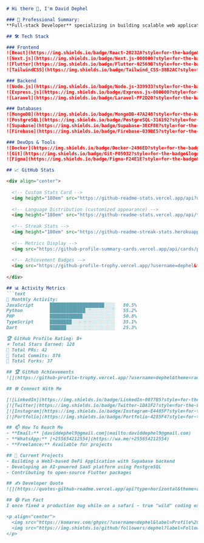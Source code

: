 ```markdown
# Hi there 👋, I'm David Dephel

### 💫 Professional Summary:
**Full-stack Developer** specializing in building scalable web applications, mobile apps, and responsive websites. Expert in MERN Stack, Laravel, and Flutter with a focus on clean code architecture and optimal user experiences.

## 🛠️ Tech Stack

### Frontend
![React](https://img.shields.io/badge/React-20232A?style=for-the-badge&logo=react&logoColor=61DAFB)
![Next.js](https://img.shields.io/badge/Next.js-000000?style=for-the-badge&logo=nextdotjs&logoColor=white)
![Flutter](https://img.shields.io/badge/Flutter-02569B?style=for-the-badge&logo=flutter&logoColor=white)
![TailwindCSS](https://img.shields.io/badge/Tailwind_CSS-38B2AC?style=for-the-badge&logo=tailwind-css&logoColor=white)

### Backend
![Node.js](https://img.shields.io/badge/Node.js-339933?style=for-the-badge&logo=nodedotjs&logoColor=white)
![Express.js](https://img.shields.io/badge/Express.js-000000?style=for-the-badge&logo=express&logoColor=white)
![Laravel](https://img.shields.io/badge/Laravel-FF2D20?style=for-the-badge&logo=laravel&logoColor=white)

### Databases
![MongoDB](https://img.shields.io/badge/MongoDB-47A248?style=for-the-badge&logo=mongodb&logoColor=white)
![PostgreSQL](https://img.shields.io/badge/PostgreSQL-316192?style=for-the-badge&logo=postgresql&logoColor=white)
![Supabase](https://img.shields.io/badge/Supabase-3ECF8E?style=for-the-badge&logo=supabase&logoColor=white)
![Firebase](https://img.shields.io/badge/Firebase-039BE5?style=for-the-badge&logo=Firebase&logoColor=white)

### DevOps & Tools
![Docker](https://img.shields.io/badge/Docker-2496ED?style=for-the-badge&logo=docker&logoColor=white)
![Git](https://img.shields.io/badge/Git-F05032?style=for-the-badge&logo=git&logoColor=white)
![Figma](https://img.shields.io/badge/Figma-F24E1E?style=for-the-badge&logo=figma&logoColor=white)

## 📈 GitHub Stats

<div align="center">
  
  <!-- Custom Stats Card -->
  <img height="180em" src="https://github-readme-stats.vercel.app/api?username=dephel&show_icons=true&theme=radical&include_all_commits=true&count_private=true&hide=issues&line_height=24&custom_title=My%20GitHub%20Stats&card_width=400"/>
  
  <!-- Language Distribution (customized appearance) -->
  <img height="180em" src="https://github-readme-stats.vercel.app/api/top-langs/?username=dephel&layout=compact&theme=radical&hide=html,css,scss&langs_count=6&card_width=400&size_weight=0.5&count_weight=0.5&exclude_repo=dephel.github.io"/>
  
  <!-- Streak Stats -->
  <img height="180em" src="https://github-readme-streak-stats.herokuapp.com/?user=dephel&theme=radical&hide_border=true"/>
  
  <!-- Metrics Display -->
  <img src="https://github-profile-summary-cards.vercel.app/api/cards/profile-details?username=dephel&theme=radical" height="180em"/>
  
  <!-- Achievement Badges -->
  <img src="https://github-profile-trophy.vercel.app/?username=dephel&theme=radical&no-frame=true&margin-w=15&column=7&rank=SSS,SS,S,AAA,AA,A,B,C" height="180em"/>
  
</div>

## 📊 Activity Metrics
```text
📅 Monthly Activity:
JavaScript      ████████████████████░░░░   80.5%
Python          █████████████░░░░░░░░░░░   55.2%
PHP             ████████████░░░░░░░░░░░░   50.8%
TypeScript      ████████░░░░░░░░░░░░░░░░   35.1%
Dart            ██████░░░░░░░░░░░░░░░░░░   25.3%

🏆 GitHub Profile Rating: B+
⭐ Total Stars Earned: 128
📌 Total PRs: 42
📝 Total Commits: 876
🔀 Total Forks: 37

## 🏆 GitHub Achievements
![](https://github-profile-trophy.vercel.app/?username=dephel&theme=radical&no-frame=true&margin-w=30&column=7&rank=SSS,SS,S,AAA,AA,A,B,C)

## 🌐 Connect With Me

[![LinkedIn](https://img.shields.io/badge/LinkedIn-0077B5?style=for-the-badge&logo=linkedin&logoColor=white)](https://linkedin.com/in/david-dephel-a945421b3)
[![Twitter](https://img.shields.io/badge/Twitter-1DA1F2?style=for-the-badge&logo=twitter&logoColor=white)](https://x.com/dephel9)
[![Instagram](https://img.shields.io/badge/Instagram-E4405F?style=for-the-badge&logo=instagram&logoColor=white)](https://instagram.com/dephel9)
[![Portfolio](https://img.shields.io/badge/Portfolio-4285F4?style=for-the-badge&logo=google-chrome&logoColor=white)](http://dephel.netlify.app/)

## 📫 How To Reach Me
- **Email:** [daviddephel9@gmail.com](mailto:daviddephel9@gmail.com)
- **WhatsApp:** [+255654212554](https://wa.me/+255654212554)
- **Freelance:** Available for projects

## 🔭 Current Projects
- Building a Web3-based DeFi Application with Supabase backend
- Developing an AI-powered SaaS platform using PostgreSQL
- Contributing to open-source Flutter packages

## ✍️ Developer Quote
![](https://quotes-github-readme.vercel.app/api?type=horizontal&theme=radical)

## 😄 Fun Fact
I once fixed a production bug while on a safari - true "wild" coding experience!

<p align="center"> 
  <img src="https://komarev.com/ghpvc/?username=dephel&label=Profile%20Views&color=0e75b6&style=flat" alt="dephel" /> 
  <img src="https://img.shields.io/github/followers/dephel?label=Followers&style=social" alt="GitHub Followers"/>
</p>
```
